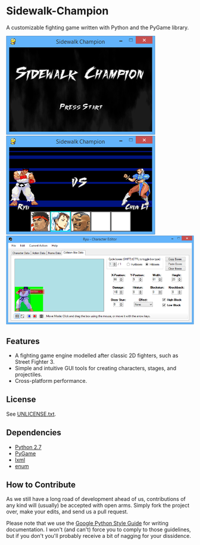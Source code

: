 Sidewalk-Champion
=================
A customizable fighting game written with Python and the PyGame library.

![Title Screenie](screenshots/title_screen.png)
![Character Select Screenie](screenshots/character_select.png)
![Character Editor Screenie](screenshots/edit_collision_boxes.png)

## Features
* A fighting game engine modelled after classic 2D fighters, such as Street Fighter 3.
* Simple and intuitive GUI tools for creating characters, stages, and projectiles.
* Cross-platform performance.

## License
See [UNLICENSE.txt](UNLICENSE.txt).

## Dependencies
* [Python 2.7](https://www.python.org/download/releases/2.7/)
* [PyGame](http://pygame.org/news.html)
* [lxml](http://lxml.de/)
* [enum](https://pypi.python.org/pypi/enum34#downloads)

## How to Contribute
As we still have a long road of development ahead of us, contributions of any kind will (usually) be accepted with open arms. Simply fork the project over, make your edits, and send us a pull request.

Please note that we use the [Google Python Style Guide](https://google-styleguide.googlecode.com/svn/trunk/pyguide.html) for writing documentation. I won't (and can't) force you to comply to those guidelines, but if you don't you'll probably receive a bit of nagging for your dissidence.
